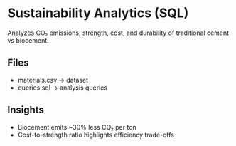 # Sustainability Analytics (SQL)

Analyzes CO₂ emissions, strength, cost, and durability of traditional cement vs biocement.

## Files
- materials.csv → dataset
- queries.sql → analysis queries

## Insights
- Biocement emits ~30% less CO₂ per ton
- Cost-to-strength ratio highlights efficiency trade-offs
